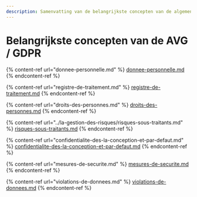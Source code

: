 ```yaml
---
description: Samenvatting van de belangrijkste concepten van de algemene verordening gegevensbescherming (AVG) of General Data Protection Regulation (RGPD).
---
```


# Belangrijkste concepten van de AVG / GDPR


{% content-ref url="donnee-personnelle.md" %}
[donnee-personnelle.md](donnee-personnelle.md)
{% endcontent-ref %}

{% content-ref url="registre-de-traitement.md" %}
[registre-de-traitement.md](registre-de-traitement.md)
{% endcontent-ref %}

{% content-ref url="droits-des-personnes.md" %}
[droits-des-personnes.md](droits-des-personnes.md)
{% endcontent-ref %}

{% content-ref url="../la-gestion-des-risques/risques-sous-traitants.md" %}
[risques-sous-traitants.md](../la-gestion-des-risques/risques-sous-traitants.md)
{% endcontent-ref %}

{% content-ref url="confidentialite-des-la-conception-et-par-defaut.md" %}
[confidentialite-des-la-conception-et-par-defaut.md](confidentialite-des-la-conception-et-par-defaut.md)
{% endcontent-ref %}

{% content-ref url="mesures-de-securite.md" %}
[mesures-de-securite.md](mesures-de-securite.md)
{% endcontent-ref %}

{% content-ref url="violations-de-donnees.md" %}
[violations-de-donnees.md](violations-de-donnees.md)
{% endcontent-ref %}

